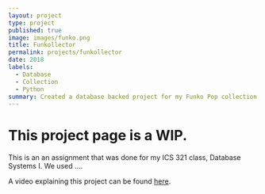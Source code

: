 ```yaml
---
layout: project
type: project
published: true
image: images/funko.png
title: Funkollector
permalink: projects/funkollector
date: 2018
labels:
  - Database
  - Collection
  - Python
summary: Created a database backed project for my Funko Pop collection.
---
```


<h1>This project page is a WIP. </h1>

This is an an assignment that was done for my ICS 321 class, Database Systems I. We used ....

A video explaining this project can be found [here](https://www.youtube.com/watch?v=Tqvs8DM7cUA).
<!-- This project can be found [here](https://github.com/aprilbala/aprilbala.github.io/tree/master/projects/project-applet).
 -->